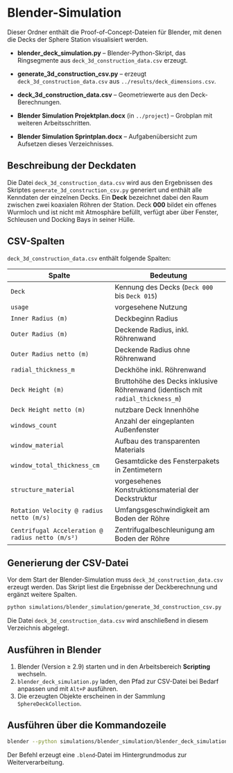 # Blender-Simulation

Dieser Ordner enthält die Proof-of-Concept-Dateien für Blender, mit denen die Decks der Sphere Station visualisiert werden.

* **blender_deck_simulation.py** – Blender-Python-Skript, das Ringsegmente aus `deck_3d_construction_data.csv` erzeugt.
* **generate_3d_construction_csv.py** – erzeugt `deck_3d_construction_data.csv` aus `../results/deck_dimensions.csv`.
* **deck_3d_construction_data.csv** – Geometriewerte aus den Deck-Berechnungen.
* **Blender Simulation Projektplan.docx** (in `../project`) – Grobplan mit weiteren Arbeitsschritten.

* **Blender Simulation Sprintplan.docx** – Aufgabenübersicht zum Aufsetzen dieses Verzeichnisses.

## Beschreibung der Deckdaten

Die Datei `deck_3d_construction_data.csv` wird aus den Ergebnissen des Skriptes
`generate_3d_construction_csv.py` generiert und enthält alle Kenndaten der
einzelnen Decks. Ein **Deck** bezeichnet dabei den Raum zwischen zwei
koaxialen Röhren der Station. Deck **000** bildet ein offenes Wurmloch und ist
nicht mit Atmosphäre befüllt, verfügt aber über Fenster, Schleusen und Docking
Bays in seiner Hülle.

## CSV-Spalten

`deck_3d_construction_data.csv` enthält folgende Spalten:

| Spalte | Bedeutung |
|-------|-----------|
| `Deck` | Kennung des Decks (`Deck 000` bis `Deck 015`) |
| `usage` | vorgesehene Nutzung |
| `Inner Radius (m)` | Deckbeginn Radius |
| `Outer Radius (m)` | Deckende Radius, inkl. Röhrenwand |
| `Outer Radius netto (m)` | Deckende Radius ohne Röhrenwand |
| `radial_thickness_m` | Deckhöhe inkl. Röhrenwand |
| `Deck Height (m)` | Bruttohöhe des Decks inklusive Röhrenwand (identisch mit `radial_thickness_m`) |
| `Deck Height netto (m)` | nutzbare Deck Innenhöhe |
| `windows_count` | Anzahl der eingeplanten Außenfenster |
| `window_material` | Aufbau des transparenten Materials |
| `window_total_thickness_cm` | Gesamtdicke des Fensterpakets in Zentimetern |
| `structure_material` | vorgesehenes Konstruktionsmaterial der Deckstruktur |
| `Rotation Velocity @ radius netto (m/s)` | Umfangsgeschwindigkeit am Boden der Röhre |
| `Centrifugal Acceleration @ radius netto (m/s²)` | Zentrifugalbeschleunigung am Boden der Röhre |

## Generierung der CSV-Datei

Vor dem Start der Blender-Simulation muss `deck_3d_construction_data.csv` erzeugt werden. Das Skript liest die Ergebnisse der Deckberechnung und ergänzt weitere Spalten.

```bash
python simulations/blender_simulation/generate_3d_construction_csv.py
```

Die Datei `deck_3d_construction_data.csv` wird anschließend in diesem Verzeichnis abgelegt.

## Ausführen in Blender

1. Blender (Version ≥ 2.9) starten und in den Arbeitsbereich **Scripting** wechseln.
2. `blender_deck_simulation.py` laden, den Pfad zur CSV-Datei bei Bedarf anpassen und mit `Alt+P` ausführen.
3. Die erzeugten Objekte erscheinen in der Sammlung `SphereDeckCollection`.

## Ausführen über die Kommandozeile

```bash
blender --python simulations/blender_simulation/blender_deck_simulation.py --background
```

Der Befehl erzeugt eine `.blend`‑Datei im Hintergrundmodus zur Weiterverarbeitung.
